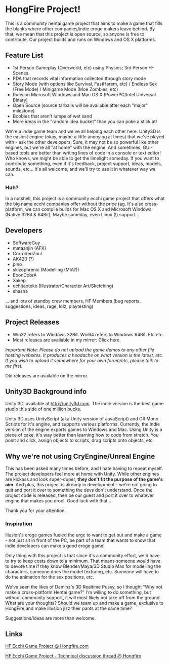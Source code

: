 # HongFire Project!

This is a community hentai game project that aims to make a game that fills the blanks where other companies/indie eroge makers leave behind. By that, we mean that this project is open source, so anyone is free to contribute. Our project builds and runs on Windows and OS X platforms.

## Feature List

-  1st Person Gameplay (Overworld, etc) using Physics; 3rd Person H-Scenes.
-  PDA that records vital information collected through story mode
-  Story Mode (with options like Survival, FastHarem, etc) / Endless Sex (Free Mode) / Minigame Mode (Moe Zombies, etc)
-  Runs on Microsoft Windows and Mac OS X (PowerPC/Intel Universal Binary)
-  Open Source (source tarballs will be available after each "major" milestone)
-  Boobies that aren't lumps of wet sand
-  More ideas in the "random idea bucket" than you can poke a stick at!

We're a indie game team and we've all helping each other here. Unity3D is the easiest engine (okay, maybe a little annoying at times) that we've played with - ask the other developers. Sure, it may not be so powerful like other engines, but we're all "at home" with the engine. And sometimes, GUI-based tools are better than writing lines of code in a console or text editor! Who knows, we might be able to get the limelight someday. If you want to contribute something, even if it's feedback, project support, ideas, models, sounds, etc... It's all welcome, and we'll try to use it in whatever way we can.

### Huh?

In a nutshell, this project is a community ecchi game project that offers what the big name ecchi companies offer without the price tag. It's also cross-platform, we can compile builds for Mac OS X and Microsoft Windows (Native 32Bit & 64Bit). Maybe someday, even Linux (!) support...

## Developers

-  SoftwareGuy
-  mataanjin (AFK)
-  CorrodedZoul
-  AK420 (?)
-  pino
-  skizophrenic (Modelling (MIA?))
-  EbonCobrA
-  Xakep
-  ochitaotoko (Illustrator/Character Art/Sketching)
-  shasha

... and lots of standby crew members, HF Members (bug reports, suggestions, ideas, rage, lolz, playtesting)

## Project Releases

-  Win32 refers to Windows 32Bit. Win64 refers to Windows 64Bit. Etc etc.
-  Most releases are available in my mirror: Click here.

_Important Note: Please do not upload the game demos to any other file hosting websites. It produces a headache on what version is the latest, etc. If you wish to upload it somewhere for your own forum/etc, please talk to me first._

Old releases are available on the mirror.

## Unity3D Background info

Unity 3D, available at http://unity3d.com. The indie version is the best game studio this side of one million bucks.

Unity 3D uses UnityScript (aka Unity version of JavaScript) and C# Mono Scripts for it's engine, and supports various platforms. Currently, the Indie version of the engine exports games to Windows and Mac. Using Unity is a piece of cake, it's way better than learning how to code from stratch. You point and click, assign objects to scripts, drag scripts onto objects, etc.

## Why we're not using CryEngine/Unreal Engine

This has been asked many times before, and I hate having to repeat myself. The project developers feel more at home with Unity. While other engines are kickass and look super-duper, **they don't fit the purpose of the game's aim**. And plus, this project is already in development - we're not going to quit and port it over to something the devs don't understand. Once the project code is released, then be our guest and port it over to whatever engine that makes you drool. Good luck with that...

Thank you for your attention.

### Inspiration

Illusion's eroge games fueled the urge to want to get out and make a game - not just sit in front of the PC, be part of a team that wants to show that indie developers can make a good eroge game!

Only thing with this project is that since it's a community effort, we'd have to try to keep costs down to a minimum. That means someone would have to devote time if they know Blender/Maya/3D Studio Max for modelling the characters, someone does the model texturing, etc. Someone will have to do the animation for the sex positions, etc.

We've seen the likes of Daminz's 3D Realtime Pussy, so I thought "Why not make a cross-platform Hentai game?" I'm willing to do something, but without community support, it will most likely not take off from the ground. What are your thoughts? Should we team up and make a game, exclusive to HongFire and make Illusion jizz their pants at the same time?


Suggestions/ideas are more than welcome. 

## Links

[HF Ecchi Game Project @ Hongfire.com](http://www.hongfire.com/forum/showthread.php/369348)

[HF Ecchi Game Project - Technical discussion thread @ Hongfire](http://www.hongfire.com/forum/showthread.php/409556)
